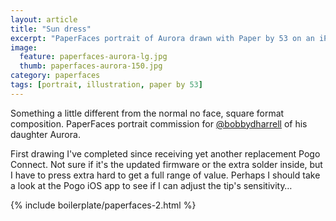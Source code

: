 ```yaml
---
layout: article
title: "Sun dress"
excerpt: "PaperFaces portrait of Aurora drawn with Paper by 53 on an iPad."
image: 
  feature: paperfaces-aurora-lg.jpg
  thumb: paperfaces-aurora-150.jpg
category: paperfaces
tags: [portrait, illustration, paper by 53]
---
```


Something a little different from the normal no face, square format composition. PaperFaces portrait commission for <a href="http://twitter.com/bobbydharrell">@bobbydharrell</a> of his daughter Aurora.

First drawing I've completed since receiving yet another replacement Pogo Connect. Not sure if it's the updated firmware or the extra solder inside, but I have to press extra hard to get a full range of value. Perhaps I should take a look at the Pogo iOS app to see if I can adjust the tip's sensitivity…

{% include boilerplate/paperfaces-2.html %}